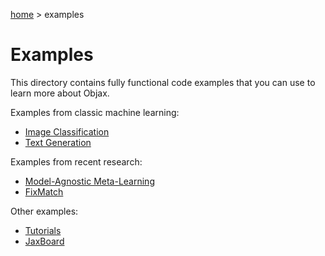 [home](../README.md) > examples

# Examples

This directory contains fully functional code examples that you can use to learn more about Objax.

Examples from classic machine learning:
* [Image Classification](image_classification/README.md)
* [Text Generation](text_generation/README.md)

Examples from recent research:
* [Model-Agnostic Meta-Learning](optimization/README.md)
* [FixMatch](fixmatch/README.md)

Other examples:
* [Tutorials](tutorials/README.md)
* [JaxBoard](jaxboard/README.md)
